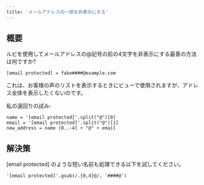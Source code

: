 ```yaml
---
title: 'メールアドレスの一部を非表示にする'
---
```


## 概要
ルビを使用してメールアドレスの@記号の前の4文字を非表示にする最善の方法は何ですか?

```
[email protected] = fake####@example.com 

```
これは、お客様の声のリストを表示するときにビューで使用されますが、アドレス全体を表示したくないのです。

私の遠回りの試み:

```
name = '[email protected]'.split("@")[0]
email = '[email protected]'.split("@")[1]
new_address = name [0..-4] + "@" + email

```
## 解決策
[email protected] のような短い名前も処理できる以下を試してください。

```
'[email protected]'.gsub(/.{0,4}@/, '####@')

```
